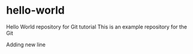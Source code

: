 
# hello-world
Hello World repository for Git tutorial
This is an example repository for the Git

Adding new line